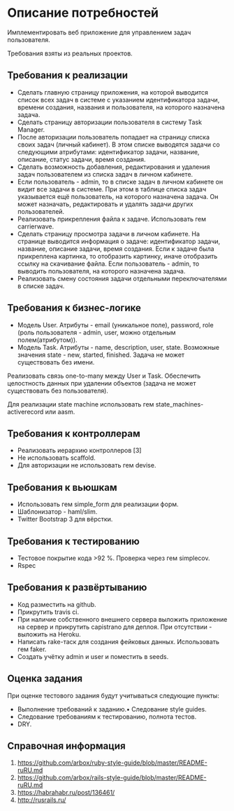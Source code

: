 # Описание потребностей

Имплементировать веб приложение для управлением задач пользователя.

Требования взяты из реальных проектов.

## Требования к реализации
* Сделать главную страницу приложения, на которой выводится список всех
задач в системе с указанием идентификатора задачи, времени создания,
названия и пользователя, на которого назначена задача.
* Сделать страницу авторизации пользователя в систему Task Manager.
* После авторизации пользователь попадает на страницу списка своих задач
(личный кабинет). В этом списке выводятся задачи со следующими
атрибутами: идентификатор задачи, название, описание, статус задачи, время
создания.
* Сделать возможность добавления, редактирования и удаления задач
пользователем из списка задач в личном кабинете.
* Если пользователь - admin, то в списке задач в личном кабинете он видит все
задачи в системе. При этом в таблице списка задач указывается ещё
пользователь, на которого назначена задача. Он может назначать,
редактировать и удалять задачи других пользователей.
* Реализовать прикрепления файла к задаче. Использовать гем carrierwave.
* Сделать страницу просмотра задачи в личном кабинете. На странице
выводится информация о задаче: идентификатор задачи, название, описание
задачи, время создания. Если к задаче была прикреплена картинка, то
отобразить картинку, иначе отобразить ссылку на скачивание файла. Если
пользователь - admin, то выводить пользователя, на которого назначена
задача.
* Реализовать смену состояния задачи отдельными переключателями в списке
задач.
## Требования к бизнес-логике
* Модель User. Атрибуты - email (уникальное поле), password, role (роль
пользователя - admin, user, можно отдельным полем(атрибутом)).
* Модель Task. Атрибуты - name, description, user, state. Возможные значения
state - new, started, finished. Задача не может существовать без имени.

Реализовать связь one-to-many между User и Task. Обеспечить целостность данных
при удалении объектов (задача не может существовать без пользователя).

Для реализации state machine использовать гем state_machines-
activerecord или aasm.

## Требования к контроллерам
* Реализовать иерархию контроллеров [3]
* Не использовать scaffold.
* Для авторизации не использовать гем devise.
## Требования к вьюшкам
* Использовать гем simple_form для реализации форм.
* Шаблонизатор - haml/slim.
* Twitter Bootstrap 3 для вёрстки.
## Требования к тестированию
* Тестовое покрытие кода >92 %. Проверка через гем simplecov.
* Rspec

## Требования к развёртыванию
* Код разместить на github.
* Прикрутить travis ci.
* При наличие собственного внешнего сервера выложить приложение на сервер
и прикрутить capistrano для деплоя. При отсутствии - выложить на Heroku.
* Написать rake-таск для создания фейковых данных. Использовать гем faker.
* Создать учётку admin и user и поместить в seeds.

## Оценка задания
При оценке тестового задания будут учитываться следующие пункты:
* Выполнение требований к заданию.• Следование style guides.
* Следование требованиям к тестированию, полнота тестов.
* DRY.

## Справочная информация
1. https://github.com/arbox/ruby-style-guide/blob/master/README-ruRU.md
2. https://github.com/arbox/rails-style-guide/blob/master/README-ruRU.md
3. https://habrahabr.ru/post/136461/
4. http://rusrails.ru/